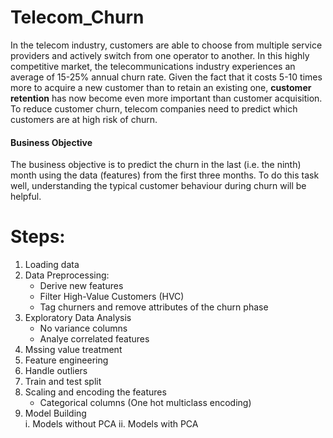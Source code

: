 # Telecom_Churn
In the telecom industry, customers are able to choose from multiple service providers and actively switch from one operator to another. In this highly competitive market, the telecommunications industry experiences an average of 15-25% annual churn rate. Given the fact that it costs 5-10 times more to acquire a new customer than to retain an existing one, **customer retention** has now become even more important than customer acquisition.
<br>
To reduce customer churn, telecom companies need to predict which customers are at high risk of churn.

#### Business Objective

The business objective is to predict the churn in the last (i.e. the ninth) month using the data (features) from the first three months. To do this task well, understanding the typical customer behaviour during churn will be helpful.


# Steps:
1. Loading data
2. Data Preprocessing:
    - Derive new features  
    - Filter High-Value Customers (HVC)
    - Tag churners and remove attributes of the churn phase
3. Exploratory Data Analysis
    - No variance columns
    - Analye correlated features
4. Mssing value treatment
5. Feature engineering
6. Handle outliers
7. Train and test split
8. Scaling and encoding the features
    - Categorical columns (One hot multiclass encoding)
9. Model Building  <br/>
    i. Models without PCA
    ii. Models with PCA
